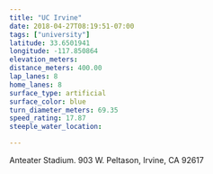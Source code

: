 ```yaml
---
title: "UC Irvine"
date: 2018-04-27T08:19:51-07:00
tags: ["university"]
latitude: 33.6501941
longitude: -117.850864
elevation_meters:
distance_meters: 400.00
lap_lanes: 8
home_lanes: 8
surface_type: artificial
surface_color: blue
turn_diameter_meters: 69.35
speed_rating: 17.87
steeple_water_location: 

---
```

Anteater Stadium. 903 W. Peltason, Irvine, CA 92617
<!--more-->
